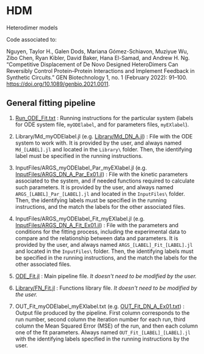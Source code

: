 # HDM
Heterodimer models

Code associated to:

Nguyen, Taylor H., Galen Dods, Mariana Gómez-Schiavon, Muziyue Wu, Zibo Chen, Ryan Kibler, David Baker, Hana El-Samad, and Andrew H. Ng. “Competitive Displacement of De Novo Designed HeteroDimers Can Reversibly Control Protein–Protein Interactions and Implement Feedback in Synthetic Circuits.” GEN Biotechnology 1, no. 1 (February 2022): 91–100. https://doi.org/10.1089/genbio.2021.0011.

## General fitting pipeline

1. [Run_ODE_Fit.txt](https://github.com/mgschiavon/HDM/blob/main/Run_ODE_Fit.txt) : Running instructions for the particular system (labels for ODE system file, `myODElabel`, and for parameters files, `myEXlabel`).

1. Library/Md_myODElabel.jl (e.g. [Library/Md_DN_A.jl](https://github.com/mgschiavon/HDM/blob/main/Library/Md_DN_A.jl)) : File with the ODE system to work with. It is provided by the user, and always named `Md_[LABEL].jl` and located in the `Library\` folder. Then, the identifying label must be specified in the running instructions.

1. InputFiles/ARGS_myODElabel_Par_myEXlabel.jl (e.g. [InputFiles/ARGS_DN_A_Par_Ex01.jl](https://github.com/mgschiavon/HDM/blob/main/InputFiles/ARGS_DN_A_Par_Ex01.jl)) : File with the kinetic parameters associated to the system, and if needed functions required to calculate such parameters. It is provided by the user, and always named `ARGS_[LABEL]_Par_[LABEL].jl` and located in the `InputFiles\` folder. Then, the identifying labels must be specified in the running instructions, and the match the labels for the other associated files.

1. InputFiles/ARGS_myODElabel_Fit_myEXlabel.jl (e.g. [InputFiles/ARGS_DN_A_Fit_Ex01.jl](https://github.com/mgschiavon/HDM/blob/main/InputFiles/ARGS_DN_A_Fit_Ex01.jl)) : File with the parameters and conditions for the fitting process, including the experimental data to compare and the relationship between data and parameters. It is provided by the user, and always named `ARGS_[LABEL]_Fit_[LABEL].jl` and located in the `InputFiles\` folder. Then, the identifying labels must be specified in the running instructions, and the match the labels for the other associated files.

2. [ODE_Fit.jl](https://github.com/mgschiavon/HDM/blob/main/ODE_Fit.jl) : Main pipeline file. *It doesn't need to be modified by the user.*

2. [Library/FN_Fit.jl](https://github.com/mgschiavon/HDM/blob/main/Library/FN_Fit.jl) : Functions library file. *It doesn't need to be modified by the user.*

3. OUT_Fit_myODElabel_myEXlabel.txt (e.g. [OUT_Fit_DN_A_Ex01.txt](https://github.com/mgschiavon/HDM/blob/main/OUT_Fit_DN_A_Ex01.txt)) : Output file produced by the pipeline. First column corresponds to the run number, second column the iteration number for each run, third column the Mean Squared Error (MSE) of the run, and then each column one of the fit parameters. Always named `OUT_Fit_[LABEL]_[LABEL].jl` with the identifying labels specified in the running instructions by the user.

